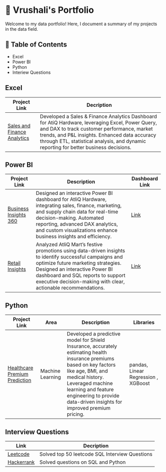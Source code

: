 # 💼 Vrushali's Portfolio

Welcome to my data portfolio! Here, I document a summary of my projects in the data field.

## 📖 Table of Contents
 - Excel
 - Power BI
 - Python
 - Interiew Questions

## Excel
| Project Link  | Decription |
| ------------- | ------------- |
| [Sales and Finance Analytics](https://github.com/vrushaliparate/Sales-and-Finance-Analytics)  | Developed a Sales & Finance Analytics Dashboard for AtiQ Hardware, leveraging Excel, Power Query, and DAX to track customer performance, market trends, and P&L insights. Enhanced data accuracy through ETL, statistical analysis, and dynamic reporting for better business decisions.  |

## Power BI

| Project Link  | Description | Dashboard Link  | 
| ------------- | ------------- |  ------------- | 
| [Business Insights 360](https://github.com/vrushaliparate/Power-BI/tree/main/Business%20Insights)  | Designed an interactive Power BI dashboard for AtliQ Hardware, integrating sales, finance, marketing, and supply chain data for real-time decision-making. Automated reporting, advanced DAX analytics, and custom visualizations enhance business insights and efficiency.  | [Link](https://app.powerbi.com/view?r=eyJrIjoiNjg1Yjg4MTQtMDA0NS00ZDE3LTk0ZTItYjc1NmJlZDdjNDBmIiwidCI6ImM2ZTU0OWIzLTVmNDUtNDAzMi1hYWU5LWQ0MjQ0ZGM1YjJjNCJ9)   | 
| [Retail Insights](https://github.com/vrushaliparate/Power-BI/tree/main/Retail%20Insights)  | Analyzed AtliQ Mart’s festive promotions using data-driven insights to identify successful campaigns and optimize future marketing strategies. Designed an interactive Power BI dashboard and SQL reports to support executive decision-making with clear, actionable recommendations.  | [Link](https://app.powerbi.com/view?r=eyJrIjoiNzM0YjEwOTMtOGIyNS00M2RhLTk4ZjUtZTQ2YzM0NTI0OWUzIiwidCI6ImM2ZTU0OWIzLTVmNDUtNDAzMi1hYWU5LWQ0MjQ0ZGM1YjJjNCJ9)   | 


## Python

| Project Link  | Area | Description  | Libraries |
| ------------- | ------------- |  ------------- | ------------- |
| [Healthcare Premium Prediction](https://github.com/vrushaliparate/Healthcare-Premium-Prediction)  | Machine Learning   | Developed a predictive model for Shield Insurance, accurately estimating health insurance premiums based on key factors like age, BMI, and medical history. Leveraged machine learning and feature engineering to provide data-driven insights for improved premium pricing.   | pandas, Linear Regression , XGBoost  |


## Interview Questions

| Link  | Decription |
| ------------- | ------------- |
| [Leetcode](https://github.com/vrushaliparate/Leetcode-Solutions)  | Solved top 50 leetcode SQL Interview Questions  |
| [Hackerrank](https://github.com/vrushaliparate/hackerrank_solutions)  | Solved questions on SQL and Python  |

